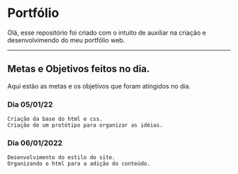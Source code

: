 # Portfólio
 Olá, esse repositório foi criado com o intuito de auxiliar na criação e desenvolvimendo do meu portfólio web.
 ***
 ## Metas e Objetivos feitos no dia.  
 Aqui estão as metas e os objetivos que foram atingidos no dia.
 ### Dia 05/01/22
    Criação da base do html e css.  
    Criação de um protótipo para organizar as idéias.   
 ### Dia 06/01/2022
    Desenvolvimento do estilo do site.
    Organizando o html para a adição do conteúdo.
 
